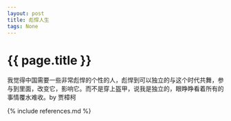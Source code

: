 ```yaml
---
layout: post
title: 彪悍人生 
tags: None 
---
```


{{ page.title }}
================

我觉得中国需要一些非常彪悍的个性的人，彪悍到可以独立的与这个时代共舞，参与到里面，改变它，影响它。而不是穿上盔甲，说我是独立的，眼睁睁看着所有的事情覆水难收。by 贾樟柯

{% include references.md %}
